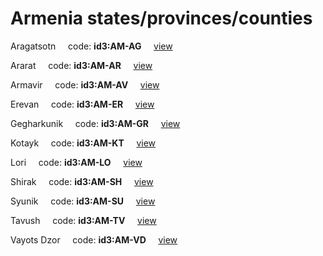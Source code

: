 # Armenia states/provinces/counties
Aragatsotn&nbsp;&nbsp;&nbsp;&nbsp;&nbsp;code: **id3:AM-AG**&nbsp;&nbsp;&nbsp;&nbsp;&nbsp;[view](../export/geojson/medium/id3/am/ag.geojson)&nbsp;&nbsp;&nbsp;&nbsp;&nbsp;


Ararat&nbsp;&nbsp;&nbsp;&nbsp;&nbsp;code: **id3:AM-AR**&nbsp;&nbsp;&nbsp;&nbsp;&nbsp;[view](../export/geojson/medium/id3/am/ar.geojson)&nbsp;&nbsp;&nbsp;&nbsp;&nbsp;


Armavir&nbsp;&nbsp;&nbsp;&nbsp;&nbsp;code: **id3:AM-AV**&nbsp;&nbsp;&nbsp;&nbsp;&nbsp;[view](../export/geojson/medium/id3/am/av.geojson)&nbsp;&nbsp;&nbsp;&nbsp;&nbsp;


Erevan&nbsp;&nbsp;&nbsp;&nbsp;&nbsp;code: **id3:AM-ER**&nbsp;&nbsp;&nbsp;&nbsp;&nbsp;[view](../export/geojson/medium/id3/am/er.geojson)&nbsp;&nbsp;&nbsp;&nbsp;&nbsp;


Gegharkunik&nbsp;&nbsp;&nbsp;&nbsp;&nbsp;code: **id3:AM-GR**&nbsp;&nbsp;&nbsp;&nbsp;&nbsp;[view](../export/geojson/medium/id3/am/gr.geojson)&nbsp;&nbsp;&nbsp;&nbsp;&nbsp;


Kotayk&nbsp;&nbsp;&nbsp;&nbsp;&nbsp;code: **id3:AM-KT**&nbsp;&nbsp;&nbsp;&nbsp;&nbsp;[view](../export/geojson/medium/id3/am/kt.geojson)&nbsp;&nbsp;&nbsp;&nbsp;&nbsp;


Lori&nbsp;&nbsp;&nbsp;&nbsp;&nbsp;code: **id3:AM-LO**&nbsp;&nbsp;&nbsp;&nbsp;&nbsp;[view](../export/geojson/medium/id3/am/lo.geojson)&nbsp;&nbsp;&nbsp;&nbsp;&nbsp;


Shirak&nbsp;&nbsp;&nbsp;&nbsp;&nbsp;code: **id3:AM-SH**&nbsp;&nbsp;&nbsp;&nbsp;&nbsp;[view](../export/geojson/medium/id3/am/sh.geojson)&nbsp;&nbsp;&nbsp;&nbsp;&nbsp;


Syunik&nbsp;&nbsp;&nbsp;&nbsp;&nbsp;code: **id3:AM-SU**&nbsp;&nbsp;&nbsp;&nbsp;&nbsp;[view](../export/geojson/medium/id3/am/su.geojson)&nbsp;&nbsp;&nbsp;&nbsp;&nbsp;


Tavush&nbsp;&nbsp;&nbsp;&nbsp;&nbsp;code: **id3:AM-TV**&nbsp;&nbsp;&nbsp;&nbsp;&nbsp;[view](../export/geojson/medium/id3/am/tv.geojson)&nbsp;&nbsp;&nbsp;&nbsp;&nbsp;


Vayots Dzor&nbsp;&nbsp;&nbsp;&nbsp;&nbsp;code: **id3:AM-VD**&nbsp;&nbsp;&nbsp;&nbsp;&nbsp;[view](../export/geojson/medium/id3/am/vd.geojson)&nbsp;&nbsp;&nbsp;&nbsp;&nbsp;

